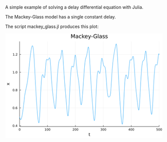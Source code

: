 A simple example of solving a delay differential equation with Julia.

The Mackey-Glass model has a single constant delay.

The script mackey_glass.jl produces this plot:

![](https://github.com/WarrenWeckesser/experiments/blob/main/julia/delay-differential-equations/mackey-glass/mackey_glass_solution.svg)
